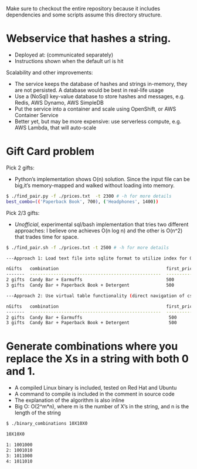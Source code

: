 Make sure to checkout the entire repository because it includes dependencies and some scripts assume this directory structure.

# Webservice that hashes a string.
- Deployed at: (communicated separately)
- Instructions shown when the default url is hit

Scalability and other improvements: 
- The service keeps the database of hashes and strings in-memory, they are not persisted. A database would be best in real-life usage
 - Use a (NoSql) key-value database to store hashes and messages, e.g. Redis, AWS Dynamo, AWS SimpleDB
- Put the service into a container and scale using OpenShift, or AWS Container Service
- Better yet, but may be more expensive: use serverless compute, e.g. AWS Lambda, that will auto-scale

# Gift Card problem
Pick 2 gifts:
- Python’s implementation shows O(n) solution. Since the input file can be big,it’s memory-mapped and walked without loading into memory. 
```sh
$ ./find_pair.py -f ./prices.txt  -t 2300 # -h for more details
best_combo=(('Paperback Book', 700), ('Headphones', 1400))
```
Pick 2/3 gifts:
- *Unofficial*, experimental sql/bash implementation that tries two different approaches: I believe one achieves O(n log n) and the other is O(n^2) that trades time for space.
```sh
$ ./find_pair.sh -f ./prices.txt -t 2500 # -h for more details

---Approach 1: Load text file into sqlite format to utilize index for O(n log n) - see help(-h) for details and scanstats(-d)---

nGifts   combination                                         first_price  second_price  third_price  summ
-------  --------------------------------------------------  -----------  ------------  -----------  ----------
2 gifts  Candy Bar + Earmuffs                                500          2000          NA           2500
3 gifts  Candy Bar + Paperback Book + Detergent              500          700           1000         2200

---Approach 2: Use virtual table functionality (direct navigation of csv without copying  into sqlite format): O(n^2) - see help(-h) for details and scanstats(-d)---

nGifts   combination                                         first_price  second_price  third_price  summ
-------  --------------------------------------------------  -----------  ------------  -----------  ----------
2 gifts  Candy Bar + Earmuffs                                 500          2000         NA           2500
3 gifts  Candy Bar + Paperback Book + Detergent               500          700           1000        2200

```

# Generate combinations where you replace the Xs in a string with both 0 and 1.
- A compiled Linux binary is included, tested on Red Hat and Ubuntu
- A command to compile is included in the comment in source code 
- The explanation of the algorithm is also inline
- Big O: O(2^m*n), where m is the number of X’s in the string, and n is the length of the string 
```sh
$ ./binary_combinations 10X10X0

10X10X0

1: 1001000
2: 1001010
3: 1011000
4: 1011010

```


